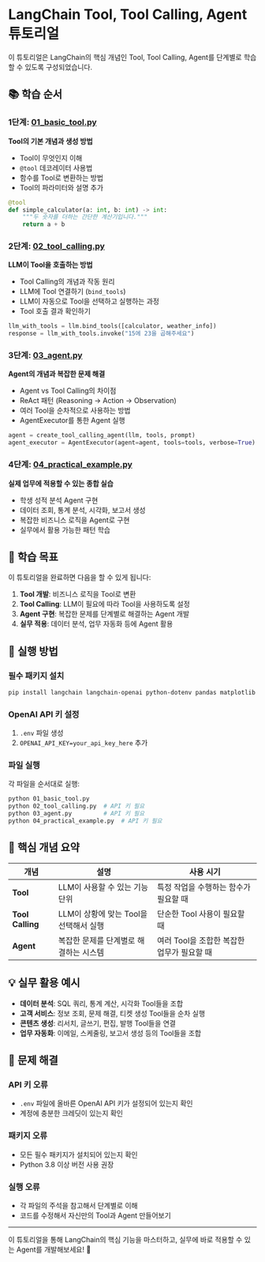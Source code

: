 # LangChain Tool, Tool Calling, Agent 튜토리얼

이 튜토리얼은 LangChain의 핵심 개념인 Tool, Tool Calling, Agent를 단계별로 학습할 수 있도록 구성되었습니다.

## 📚 학습 순서

### 1단계: [01_basic_tool.py](01_basic_tool.py)
**Tool의 기본 개념과 생성 방법**
- Tool이 무엇인지 이해
- `@tool` 데코레이터 사용법
- 함수를 Tool로 변환하는 방법
- Tool의 파라미터와 설명 추가

```python
@tool
def simple_calculator(a: int, b: int) -> int:
    """두 숫자를 더하는 간단한 계산기입니다."""
    return a + b
```

### 2단계: [02_tool_calling.py](02_tool_calling.py)
**LLM이 Tool을 호출하는 방법**
- Tool Calling의 개념과 작동 원리
- LLM에 Tool 연결하기 (`bind_tools`)
- LLM이 자동으로 Tool을 선택하고 실행하는 과정
- Tool 호출 결과 확인하기

```python
llm_with_tools = llm.bind_tools([calculator, weather_info])
response = llm_with_tools.invoke("15에 23을 곱해주세요")
```

### 3단계: [03_agent.py](03_agent.py)
**Agent의 개념과 복잡한 문제 해결**
- Agent vs Tool Calling의 차이점
- ReAct 패턴 (Reasoning → Action → Observation)
- 여러 Tool을 순차적으로 사용하는 방법
- AgentExecutor를 통한 Agent 실행

```python
agent = create_tool_calling_agent(llm, tools, prompt)
agent_executor = AgentExecutor(agent=agent, tools=tools, verbose=True)
```

### 4단계: [04_practical_example.py](04_practical_example.py)
**실제 업무에 적용할 수 있는 종합 실습**
- 학생 성적 분석 Agent 구현
- 데이터 조회, 통계 분석, 시각화, 보고서 생성
- 복잡한 비즈니스 로직을 Agent로 구현
- 실무에서 활용 가능한 패턴 학습

## 🎯 학습 목표

이 튜토리얼을 완료하면 다음을 할 수 있게 됩니다:

1. **Tool 개발**: 비즈니스 로직을 Tool로 변환
2. **Tool Calling**: LLM이 필요에 따라 Tool을 사용하도록 설정
3. **Agent 구현**: 복잡한 문제를 단계별로 해결하는 Agent 개발
4. **실무 적용**: 데이터 분석, 업무 자동화 등에 Agent 활용

## 🚀 실행 방법

### 필수 패키지 설치
```bash
pip install langchain langchain-openai python-dotenv pandas matplotlib seaborn
```

### OpenAI API 키 설정
1. `.env` 파일 생성
2. `OPENAI_API_KEY=your_api_key_here` 추가

### 파일 실행
각 파일을 순서대로 실행:
```bash
python 01_basic_tool.py
python 02_tool_calling.py  # API 키 필요
python 03_agent.py         # API 키 필요
python 04_practical_example.py  # API 키 필요
```

## 📖 핵심 개념 요약

| 개념 | 설명 | 사용 시기 |
|------|------|-----------|
| **Tool** | LLM이 사용할 수 있는 기능 단위 | 특정 작업을 수행하는 함수가 필요할 때 |
| **Tool Calling** | LLM이 상황에 맞는 Tool을 선택해서 실행 | 단순한 Tool 사용이 필요할 때 |
| **Agent** | 복잡한 문제를 단계별로 해결하는 시스템 | 여러 Tool을 조합한 복잡한 업무가 필요할 때 |

## 💡 실무 활용 예시

- **데이터 분석**: SQL 쿼리, 통계 계산, 시각화 Tool들을 조합
- **고객 서비스**: 정보 조회, 문제 해결, 티켓 생성 Tool들을 순차 실행  
- **콘텐츠 생성**: 리서치, 글쓰기, 편집, 발행 Tool들을 연결
- **업무 자동화**: 이메일, 스케줄링, 보고서 생성 등의 Tool들을 조합

## 🔧 문제 해결

### API 키 오류
- `.env` 파일에 올바른 OpenAI API 키가 설정되어 있는지 확인
- 계정에 충분한 크레딧이 있는지 확인

### 패키지 오류
- 모든 필수 패키지가 설치되어 있는지 확인
- Python 3.8 이상 버전 사용 권장

### 실행 오류
- 각 파일의 주석을 참고해서 단계별로 이해
- 코드를 수정해서 자신만의 Tool과 Agent 만들어보기

---

이 튜토리얼을 통해 LangChain의 핵심 기능을 마스터하고, 실무에 바로 적용할 수 있는 Agent를 개발해보세요! 🎉

